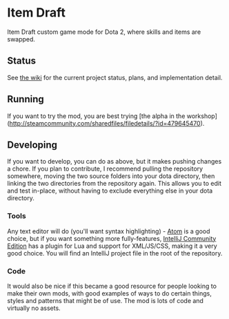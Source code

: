 # Item Draft
Item Draft custom game mode for Dota 2, where skills and items are swapped.

## Status

See [the wiki](https://github.com/Lattyware/itemdraft/wiki/Item-Draft) for the current project status, plans, and implementation detail.

## Running

If you want to try the mod, you are best trying [the alpha in the workshop] (http://steamcommunity.com/sharedfiles/filedetails/?id=479645470).

## Developing

If you want to develop, you can do as above, but it makes pushing changes a chore. If you plan to contribute, I 
recommend pulling the repository somewhere, moving the two source folders into your dota directory, then linking the
two directories from the repository again. This allows you to edit and test in-place, without having to exclude 
everything else in your dota directory.

### Tools

Any text editor will do (you'll want syntax highlighting) - [Atom][Atom] is a good choice, but if you want something 
more fully-features, [IntelliJ Community Edition][IntelliJ] has a plugin for Lua and support for XML/JS/CSS, making it a 
very good choice. You will find an IntelliJ project file in the root of the repository.

[Atom]: https://atom.io/
[IntelliJ]: https://www.jetbrains.com/idea/download/

### Code

It would also be nice if this became a good resource for people looking to make their own mods, with good examples of
ways to do certain things, styles and patterns that might be of use. The mod is lots of code and virtually no assets.
